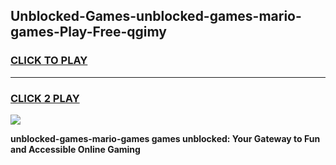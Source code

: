 
## Unblocked-Games-unblocked-games-mario-games-Play-Free-qgimy
<h3>
<a href="https://premium76.site?title=unblocked-games-mario-games&ref=17A">CLICK TO PLAY</a></h3>
<hr>

<h3>
<a href="https://premium76.site?title=unblocked-games-mario-games&ref=17A">CLICK 2 PLAY</a>
  
</h3>

<a href="https://premium76.site?title=unblocked-games-mario-games&ref=17A"><img src="https://clearcache.store/games.png"></a>


**unblocked-games-mario-games games unblocked: Your Gateway to Fun and Accessible Online Gaming**
